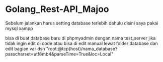 # Golang_Rest-API_Majoo

Sebelum jalankan harus setting database terlebih dahulu
disini saya pakai mysql xampp

bisa di buat database baru di phpmyadmin dengan nama test_server jika tidak ingin edit di code
atau bisa di edit manual lewat folder database dan edit bagian var dsn
"root:@tcp(host)/nama_database?passcharset=utf8mb4&parseTime=True&loc=Local"
